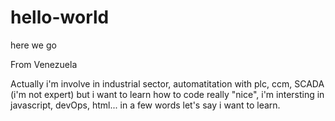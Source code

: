 # hello-world
here we go

From Venezuela

Actually i'm involve in industrial sector, automatitation with plc, ccm, SCADA (i'm not expert) but i want to learn how to code really "nice", i'm intersting in javascript, devOps, html... in a few words let's say i want to learn.
